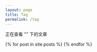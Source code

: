```yaml
---
layout: page
title: Tag
permalink: /tag
---
```


<script>
  var key = decodeURI(location.pathname);
  key = key.substring('/tag/'.length);
  if (key.indexOf('/') != -1) {
    key = '';
  }

  var href = decodeURI(location.href);
  var tag = href.split("=");
</script>

正在查看 "<script>document.write(tag[1]);</script>" 下的文章

<div class="post">
  <div class="post-archive">
  {% for post in site.posts %}
    <!-- <h2>{{ post.date | date: "%Y" }}</h2> -->
    <ul class="listing" style="display: none;">
      <li>
      <span class="date">{{ post.date | date: "%Y/%m/%d" }}</span>
      <a href="{{ post.url | prepend: site.baseurl }}" key="{{ post.tags }}">
      {% if post.title %}
  		{{ post.title }}
  	  {% else %}
  		{{ site.page_no_title }}
  	  {% endif %}
  	  </a>
  	</li>
    </ul>
  {% endfor %}
  </div>
</div>

<script>
  window.onload=function() {
    var items = $('.post-archive a');
    for (var i=0; i<items.length; i++) {
      var item = items[i];
      if ($(item).attr('key').toLowerCase().indexOf(tag[1].toLowerCase()) == -1) {
        $(item.parentElement.parentElement).remove();
      } else {
        $(item.parentElement.parentElement).show();
      }
    }
    if ($('.post-archive a').length == 0) {
      $('.post-archive').html('<font color="red">没有记录</font>')
    }
  }
</script>
